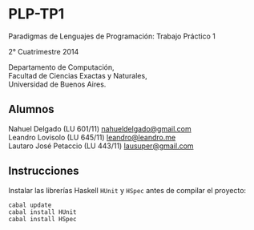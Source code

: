 PLP-TP1
=======

Paradigmas de Lenguajes de Programación: Trabajo Práctico 1

2° Cuatrimestre 2014

Departamento de Computación,  
Facultad de Ciencias Exactas y Naturales,  
Universidad de Buenos Aires.

Alumnos
-------

Nahuel Delgado (LU 601/11) [nahueldelgado@gmail.com](mailto:nahueldelgado@gmail.com)  
Leandro Lovisolo (LU 645/11) [leandro@leandro.me](mailto:leandro@leandro.me)  
Lautaro José Petaccio (LU 443/11) [lausuper@gmail.com](mailto:lausuper@gmail.com)

Instrucciones
-------------

Instalar las librerías Haskell `HUnit` y `HSpec` antes de compilar el proyecto:

```
cabal update
cabal install HUnit
cabal install HSpec
```